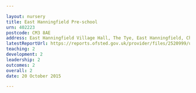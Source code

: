 ```yaml
---

layout: nursery
title: East Hanningfield Pre-school
urn: 402223
postcode: CM3 8AE
address: East Hanningfield Village Hall, The Tye, East Hanningfield, Chelmsford, Essex, CM3 8AE
latestReportUrl: https://reports.ofsted.gov.uk/provider/files/2520999/urn/402223.pdf
teaching: 2
development: 2
leadership: 2
outcomes: 2
overall: 2
date: 20 October 2015

---
```

